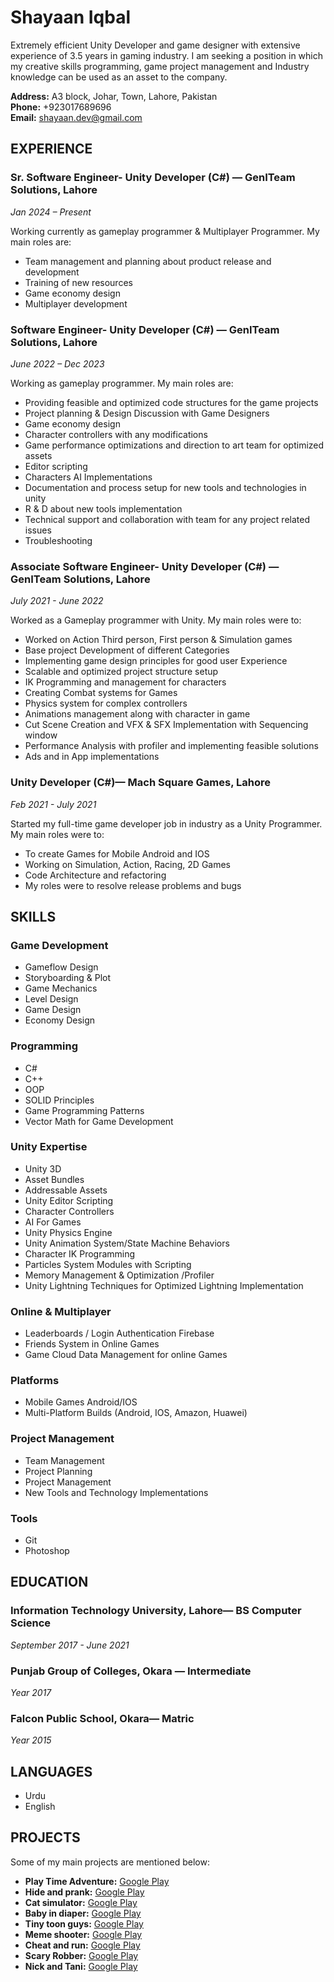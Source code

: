 # Shayaan Iqbal

Extremely efficient Unity Developer and game designer with extensive
experience of 3.5 years in gaming industry. I am seeking a position in which
my creative skills programming, game project management and Industry
knowledge can be used as an asset to the company.

**Address:** A3 block, Johar, Town, Lahore, Pakistan  
**Phone:** +923017689696  
**Email:** shayaan.dev@gmail.com

## EXPERIENCE

### Sr. Software Engineer- Unity Developer (C#) — GenITeam Solutions, Lahore
*Jan 2024 – Present*

Working currently as gameplay programmer & Multiplayer Programmer. My main roles are:
- Team management and planning about product release and development
- Training of new resources
- Game economy design
- Multiplayer development

### Software Engineer- Unity Developer (C#) — GenITeam Solutions, Lahore
*June 2022 – Dec 2023*

Working as gameplay programmer. My main roles are:
- Providing feasible and optimized code structures for the game projects
- Project planning & Design Discussion with Game Designers
- Game economy design
- Character controllers with any modifications
- Game performance optimizations and direction to art team for optimized assets
- Editor scripting
- Characters AI Implementations
- Documentation and process setup for new tools and technologies in unity
- R & D about new tools implementation
- Technical support and collaboration with team for any project related issues
- Troubleshooting

### Associate Software Engineer- Unity Developer (C#) — GenITeam Solutions, Lahore
*July 2021 - June 2022*

Worked as a Gameplay programmer with Unity. My main roles were to:
- Worked on Action Third person, First person & Simulation games
- Base project Development of different Categories
- Implementing game design principles for good user Experience
- Scalable and optimized project structure setup
- IK Programming and management for characters
- Creating Combat systems for Games
- Physics system for complex controllers
- Animations management along with character in game
- Cut Scene Creation and VFX & SFX Implementation with Sequencing window
- Performance Analysis with profiler and implementing feasible solutions
- Ads and in App implementations

### Unity Developer (C#)— Mach Square Games, Lahore
*Feb 2021 - July 2021*

Started my full-time game developer job in industry as a Unity Programmer. My main roles were to:
- To create Games for Mobile Android and IOS
- Working on Simulation, Action, Racing, 2D Games
- Code Architecture and refactoring
- My roles were to resolve release problems and bugs

## SKILLS

### Game Development
- Gameflow Design
- Storyboarding & Plot
- Game Mechanics
- Level Design
- Game Design
- Economy Design

### Programming
- C#
- C++
- OOP
- SOLID Principles
- Game Programming Patterns
- Vector Math for Game Development

### Unity Expertise
- Unity 3D
- Asset Bundles
- Addressable Assets
- Unity Editor Scripting
- Character Controllers
- AI For Games
- Unity Physics Engine
- Unity Animation System/State Machine Behaviors
- Character IK Programming
- Particles System Modules with Scripting
- Memory Management & Optimization /Profiler
- Unity Lightning Techniques for Optimized Lightning Implementation

### Online & Multiplayer
- Leaderboards / Login Authentication Firebase
- Friends System in Online Games
- Game Cloud Data Management for online Games

### Platforms
- Mobile Games Android/IOS
- Multi-Platform Builds (Android, IOS, Amazon, Huawei)

### Project Management
- Team Management
- Project Planning
- Project Management
- New Tools and Technology Implementations

### Tools
- Git
- Photoshop

## EDUCATION

### Information Technology University, Lahore— BS Computer Science
*September 2017 - June 2021*

### Punjab Group of Colleges, Okara — Intermediate
*Year 2017*

### Falcon Public School, Okara— Matric
*Year 2015*

## LANGUAGES
- Urdu
- English

## PROJECTS

Some of my main projects are mentioned below:

- **Play Time Adventure:** [Google Play](https://play.google.com/store/apps/details?id=com.zatg.scaryteacher.campescape&hl=en&gl=US&pli=1)
- **Hide and prank:** [Google Play](https://play.google.com/store/apps/details?id=com.zatg.catchme.pranks)
- **Cat simulator:** [Google Play](https://play.google.com/store/apps/details?id=com.genigames.straycat.survival&hl=en)
- **Baby in diaper:** [Google Play](https://play.google.com/store/apps/details?id=com.gtl.littlebigimposter)
- **Tiny toon guys:** [Google Play](https://play.google.com/store/apps/details?id=com.genigames.tiny.toons.guys)
- **Meme shooter:** [Google Play](https://play.google.com/store/apps/details?id=com.sniper.shooting.fps.battle)
- **Cheat and run:** [Google Play](https://play.google.com/store/apps/details?id=com.zakg.scaryteacher.cheat.games)
- **Scary Robber:** [Google Play](https://play.google.com/store/apps/details?id=com.zatg.scaryrobber.boylife)
- **Nick and Tani:** [Google Play](https://play.google.com/store/apps/details?id=com.zatg.nick.tani.lovepuzzle)